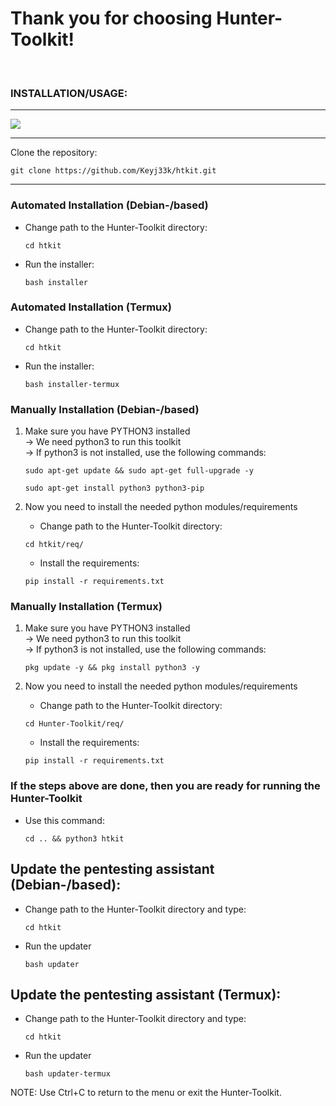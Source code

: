 # Thank you for choosing Hunter-Toolkit!

<br>

### INSTALLATION/USAGE: 

---

<img src="https://github.com/Keyj33k/Hunter-Toolkit/blob/main/imgs/installation.gif?raw=true"/>

---

Clone the repository:
``` 
git clone https://github.com/Keyj33k/htkit.git
```

---

### Automated Installation (Debian-/based)

- Change path to the Hunter-Toolkit directory:
    
    ```
    cd htkit
    ```

- Run the installer:

    ```
    bash installer
    ```
    
### Automated Installation (Termux)

- Change path to the Hunter-Toolkit directory:
    
    ```
    cd htkit
    ```

- Run the installer:

    ```
    bash installer-termux
    ```

### Manually Installation (Debian-/based)

1) Make sure you have PYTHON3 installed<br>
    -> We need python3 to run this toolkit<br>
    -> If python3 is not installed, use the following commands:
    ``` 
    sudo apt-get update && sudo apt-get full-upgrade -y
    ``` 
    ``` 
    sudo apt-get install python3 python3-pip
    ``` 
   
2) Now you need to install the needed python modules/requirements
    - Change path to the Hunter-Toolkit directory:
    
    ```
    cd htkit/req/
    ```

    - Install the requirements:   

    ``` 
    pip install -r requirements.txt
    ```
    
### Manually Installation (Termux)

1) Make sure you have PYTHON3 installed<br>
    -> We need python3 to run this toolkit<br>
    -> If python3 is not installed, use the following commands:
    ``` 
    pkg update -y && pkg install python3 -y
    ``` 
   
2) Now you need to install the needed python modules/requirements
    - Change path to the Hunter-Toolkit directory:
    
    ```
    cd Hunter-Toolkit/req/
    ```

    - Install the requirements:   

    ``` 
    pip install -r requirements.txt
    ```

### If the steps above are done, then you are ready for running the Hunter-Toolkit

- Use this command:
    
    ```
    cd .. && python3 htkit
    ``` 
  
## Update the pentesting assistant (Debian-/based):

- Change path to the Hunter-Toolkit directory and type:

    ```
    cd htkit
    ```
    
- Run the updater

    ```
    bash updater
    ```
    
## Update the pentesting assistant (Termux):

- Change path to the Hunter-Toolkit directory and type:

    ```
    cd htkit
    ```
    
- Run the updater

    ```
    bash updater-termux
    ```

NOTE: Use Ctrl+C to return to the menu or exit the Hunter-Toolkit.


